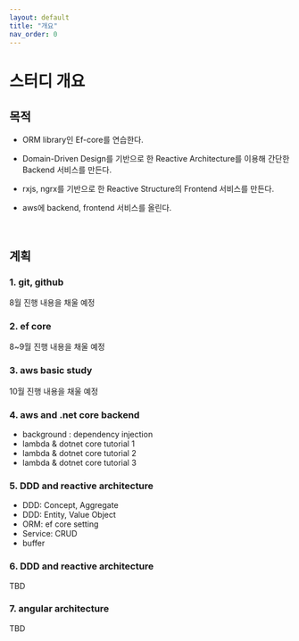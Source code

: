 ```yaml
---
layout: default
title: "개요"
nav_order: 0
---
```


# 스터디 개요

## 목적

* ORM library인 Ef-core를 연습한다.

* Domain-Driven Design를 기반으로 한 Reactive Architecture를 이용해 간단한 Backend 서비스를 만든다.

* rxjs, ngrx를 기반으로 한 Reactive Structure의 Frontend 서비스를 만든다.

* aws에 backend, frontend 서비스를 올린다.

<br>

## 계획

### 1. **git, github**

8월 진행 내용을 채울 예정

### 2. **ef core**

8~9월 진행 내용을 채울 예정

### 3. **aws basic study**

10월 진행 내용을 채울 예정

### 4. **aws and .net core backend**

- background : dependency injection
- lambda & dotnet core tutorial 1
- lambda & dotnet core tutorial 2
- lambda & dotnet core tutorial 3

### 5. **DDD and reactive architecture**

- DDD: Concept, Aggregate
- DDD: Entity, Value Object
- ORM: ef core setting
- Service: CRUD
- buffer

### 6. **DDD and reactive architecture**

TBD

### 7. **angular architecture**

TBD


